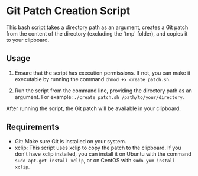 # Git Patch Creation Script

This bash script takes a directory path as an argument, creates a Git patch from the content of the directory (excluding the 'tmp' folder), and copies it to your clipboard.

## Usage

1. Ensure that the script has execution permissions. If not, you can make it executable by running the command `chmod +x create_patch.sh`.

2. Run the script from the command line, providing the directory path as an argument. For example: `./create_patch.sh /path/to/your/directory`.

After running the script, the Git patch will be available in your clipboard.

## Requirements

- Git: Make sure Git is installed on your system.
- xclip: This script uses xclip to copy the patch to the clipboard. If you don't have xclip installed, you can install it on Ubuntu with the command `sudo apt-get install xclip`, or on CentOS with `sudo yum install xclip`.
